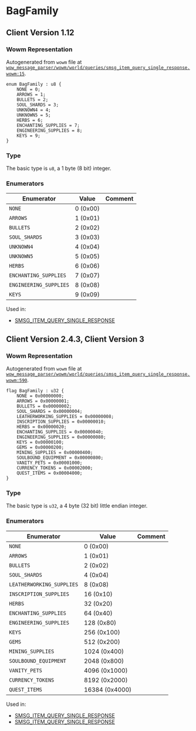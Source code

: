 # BagFamily

## Client Version 1.12

### Wowm Representation

Autogenerated from `wowm` file at [`wow_message_parser/wowm/world/queries/smsg_item_query_single_response.wowm:15`](https://github.com/gtker/wow_messages/tree/main/wow_message_parser/wowm/world/queries/smsg_item_query_single_response.wowm#L15).

```rust,ignore
enum BagFamily : u8 {
    NONE = 0;
    ARROWS = 1;
    BULLETS = 2;
    SOUL_SHARDS = 3;
    UNKNOWN4 = 4;
    UNKNOWN5 = 5;
    HERBS = 6;
    ENCHANTING_SUPPLIES = 7;
    ENGINEERING_SUPPLIES = 8;
    KEYS = 9;
}
```
### Type
The basic type is `u8`, a 1 byte (8 bit) integer.
### Enumerators
| Enumerator | Value  | Comment |
| --------- | -------- | ------- |
| `NONE` | 0 (0x00) |  |
| `ARROWS` | 1 (0x01) |  |
| `BULLETS` | 2 (0x02) |  |
| `SOUL_SHARDS` | 3 (0x03) |  |
| `UNKNOWN4` | 4 (0x04) |  |
| `UNKNOWN5` | 5 (0x05) |  |
| `HERBS` | 6 (0x06) |  |
| `ENCHANTING_SUPPLIES` | 7 (0x07) |  |
| `ENGINEERING_SUPPLIES` | 8 (0x08) |  |
| `KEYS` | 9 (0x09) |  |

Used in:
* [SMSG_ITEM_QUERY_SINGLE_RESPONSE](smsg_item_query_single_response.md)

## Client Version 2.4.3, Client Version 3

### Wowm Representation

Autogenerated from `wowm` file at [`wow_message_parser/wowm/world/queries/smsg_item_query_single_response.wowm:590`](https://github.com/gtker/wow_messages/tree/main/wow_message_parser/wowm/world/queries/smsg_item_query_single_response.wowm#L590).

```rust,ignore
flag BagFamily : u32 {
    NONE = 0x00000000;
    ARROWS = 0x00000001;
    BULLETS = 0x00000002;
    SOUL_SHARDS = 0x00000004;
    LEATHERWORKING_SUPPLIES = 0x00000008;
    INSCRIPTION_SUPPLIES = 0x00000010;
    HERBS = 0x00000020;
    ENCHANTING_SUPPLIES = 0x00000040;
    ENGINEERING_SUPPLIES = 0x00000080;
    KEYS = 0x00000100;
    GEMS = 0x00000200;
    MINING_SUPPLIES = 0x00000400;
    SOULBOUND_EQUIPMENT = 0x00000800;
    VANITY_PETS = 0x00001000;
    CURRENCY_TOKENS = 0x00002000;
    QUEST_ITEMS = 0x00004000;
}
```
### Type
The basic type is `u32`, a 4 byte (32 bit) little endian integer.
### Enumerators
| Enumerator | Value  | Comment |
| --------- | -------- | ------- |
| `NONE` | 0 (0x00) |  |
| `ARROWS` | 1 (0x01) |  |
| `BULLETS` | 2 (0x02) |  |
| `SOUL_SHARDS` | 4 (0x04) |  |
| `LEATHERWORKING_SUPPLIES` | 8 (0x08) |  |
| `INSCRIPTION_SUPPLIES` | 16 (0x10) |  |
| `HERBS` | 32 (0x20) |  |
| `ENCHANTING_SUPPLIES` | 64 (0x40) |  |
| `ENGINEERING_SUPPLIES` | 128 (0x80) |  |
| `KEYS` | 256 (0x100) |  |
| `GEMS` | 512 (0x200) |  |
| `MINING_SUPPLIES` | 1024 (0x400) |  |
| `SOULBOUND_EQUIPMENT` | 2048 (0x800) |  |
| `VANITY_PETS` | 4096 (0x1000) |  |
| `CURRENCY_TOKENS` | 8192 (0x2000) |  |
| `QUEST_ITEMS` | 16384 (0x4000) |  |

Used in:
* [SMSG_ITEM_QUERY_SINGLE_RESPONSE](smsg_item_query_single_response.md)
* [SMSG_ITEM_QUERY_SINGLE_RESPONSE](smsg_item_query_single_response.md)
